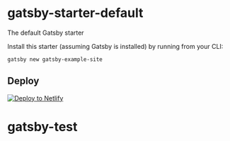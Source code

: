 # gatsby-starter-default
The default Gatsby starter

Install this starter (assuming Gatsby is installed) by running from your CLI:
```
gatsby new gatsby-example-site
```
## Deploy

[![Deploy to Netlify](https://www.netlify.com/img/deploy/button.svg)](https://app.netlify.com/start/deploy?repository=https://github.com/gatsbyjs/gatsby-starter-default)
# gatsby-test
